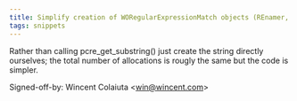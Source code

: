 ```yaml
---
title: Simplify creation of WORegularExpressionMatch objects (REnamer, 1dd2077)
tags: snippets
---
```


Rather than calling pcre\_get\_substring() just create the string directly ourselves; the total number of allocations is rougly the same but the code is simpler.

Signed-off-by: Wincent Colaiuta &lt;win@wincent.com&gt;
